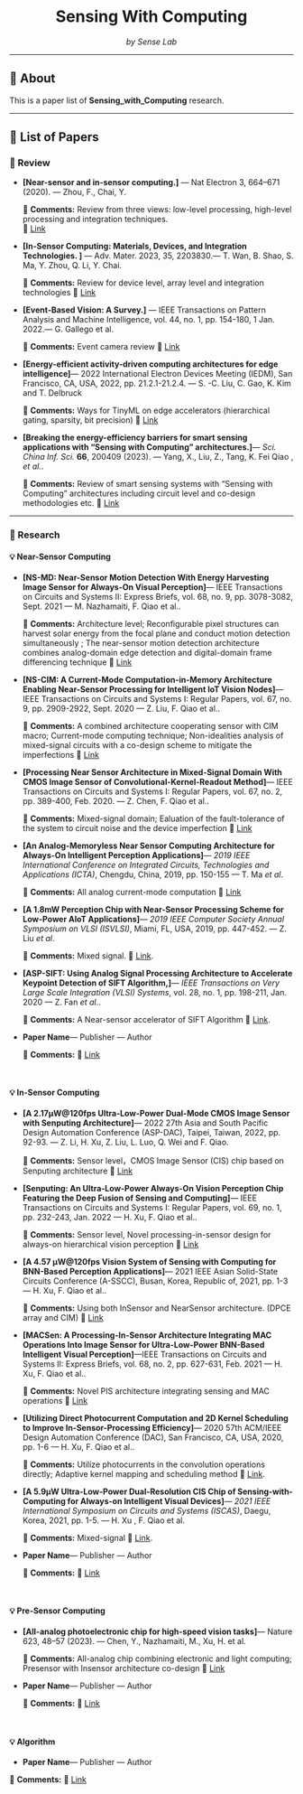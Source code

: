 <div align="center">

<h1>Sensing With Computing</h1>  
<p><em>by Sense Lab</em></p>

</div>

---

## 📘 About

This is a paper list of **Sensing_with_Computing** research.  



---

## 🔖 List of Papers

### 📑 Review

- **[Near-sensor and in-sensor computing.]** — Nat Electron 3, 664–671 (2020).  — Zhou, F., Chai, Y.

  📝 **Comments:** Review from three views: low-level processing, high-level processing and integration techniques.  
  🔗 [Link](https://doi.org/10.1038/s41928-020-00501-9)
  
  
- **[In-Sensor Computing: Materials, Devices, and Integration Technologies. ]** — Adv. Mater. 2023, 35, 2203830.— T. Wan, B. Shao, S. Ma, Y. Zhou, Q. Li, Y. Chai. 

  📝 **Comments:** Review for device level, array level and integration technologies 
  🔗 [Link](https://doi.org/10.1002/adma.202203830)
  
 - **[Event-Based Vision: A Survey.]** —  IEEE Transactions on Pattern Analysis and Machine Intelligence, vol. 44, no. 1, pp. 154-180, 1 Jan. 2022.— G. Gallego et al.  

    📝 **Comments:** Event camera review
  🔗 [Link](https://ieeexplore.ieee.org/document/9138762)

 - **[Energy-efficient activity-driven computing architectures for edge intelligence]**— 2022 International Electron Devices Meeting (IEDM), San Francisco, CA, USA, 2022, pp. 21.2.1-21.2.4. — S. -C. Liu, C. Gao, K. Kim and T. Delbruck

   📝 **Comments:** Ways for TinyML on edge accelerators (hierarchical gating, sparsity, bit precision)
  🔗 [Link](https://ieeexplore.ieee.org/document/10019443) 


 - **[Breaking the energy-efficiency barriers for smart sensing applications with “Sensing with Computing” architectures.]**— _Sci. China Inf. Sci._  **66**, 200409 (2023).  — Yang, X., Liu, Z., Tang, K. Fei Qiao , _et al._.

    📝 **Comments:** Review of smart sensing systems with “Sensing with Computing” architectures including circuit level and co-design methodologies etc. 
  🔗 [Link](https://link.springer.com/article/10.1007/s11432-023-3760-8) 



---

### 🔬 Research

####  💡 Near-Sensor Computing


 - **[NS-MD: Near-Sensor Motion Detection With Energy Harvesting Image Sensor for Always-On Visual Perception]**— IEEE Transactions on Circuits and Systems II: Express Briefs, vol. 68, no. 9, pp. 3078-3082, Sept. 2021 — M. Nazhamaiti, F. Qiao et al..

    📝 **Comments:** Architecture level; Reconfigurable pixel structures can harvest solar energy from the focal plane and conduct motion detection simultaneously ; The near-sensor motion detection architecture combines analog-domain edge detection and digital-domain frame differencing technique
  🔗 [Link](https://ieeexplore.ieee.org/document/9449866) 


 - **[NS-CIM: A Current-Mode Computation-in-Memory Architecture Enabling Near-Sensor Processing for Intelligent IoT Vision Nodes]**— IEEE Transactions on Circuits and Systems I: Regular Papers, vol. 67, no. 9, pp. 2909-2922, Sept. 2020 — Z. Liu, F. Qiao et al.. 
 
   📝 **Comments:** A combined architecture cooperating sensor with CIM macro; Current-mode computing technique;  Non-idealities analysis of mixed-signal circuits with a co-design scheme to mitigate the imperfections
  🔗 [Link](https://ieeexplore.ieee.org/document/9061142) 


 - **[Processing Near Sensor Architecture in Mixed-Signal Domain With CMOS Image Sensor of Convolutional-Kernel-Readout Method]**— IEEE Transactions on Circuits and Systems I: Regular Papers, vol. 67, no. 2, pp. 389-400, Feb. 2020. — Z. Chen, F. Qiao et al.. 

    📝 **Comments:** Mixed-signal domain; Ealuation of the fault-tolerance of the system to circuit noise and the device imperfection
  🔗 [Link](https://ieeexplore.ieee.org/document/8835152)
  

 - **[An Analog-Memoryless Near Sensor Computing Architecture for Always-On Intelligent Perception Applications]**— _2019 IEEE International Conference on Integrated Circuits, Technologies and Applications (ICTA)_, Chengdu, China, 2019, pp. 150-155 — T. Ma _et al_. 

    📝 **Comments:**  All analog current-mode computation
  🔗 [Link](https://ieeexplore.ieee.org/document/9012906)
  
  
 - **[A 1.8mW Perception Chip with Near-Sensor Processing Scheme for Low-Power AIoT Applications]**— _2019 IEEE Computer Society Annual Symposium on VLSI (ISVLSI)_, Miami, FL, USA, 2019, pp. 447-452. — Z. Liu _et al_.

   📝 **Comments:** Mixed signal.
  🔗 [Link](https://ieeexplore.ieee.org/document/8839347).

 - **[ASP-SIFT: Using Analog Signal Processing Architecture to Accelerate Keypoint Detection of SIFT Algorithm,]**— _IEEE Transactions on Very Large Scale Integration (VLSI) Systems_, vol. 28, no. 1, pp. 198-211, Jan. 2020 — Z. Fan _et al_..

   📝 **Comments:** A Near-sensor accelerator of SIFT Algorithm
  🔗 [Link](https://ieeexplore.ieee.org/document/8836114).  

 - **Paper Name**— Publisher — Author 

    📝 **Comments:** 
  🔗 [Link](https://example.com)  



<br>


#### 💡 In-Sensor Computing


 - **[A 2.17μW@120fps Ultra-Low-Power Dual-Mode CMOS Image Sensor with Senputing Architecture]**— 2022 27th Asia and South Pacific Design Automation Conference (ASP-DAC), Taipei, Taiwan, 2022, pp. 92-93. — Z. Li, H. Xu, Z. Liu, L. Luo, Q. Wei and F. Qiao. 

    📝 **Comments:** Sensor level，CMOS Image Sensor (CIS) chip based on Senputing architecture
  🔗 [Link](https://ieeexplore.ieee.org/document/9712591)


 - **[Senputing: An Ultra-Low-Power Always-On Vision Perception Chip Featuring the Deep Fusion of Sensing and Computing]**— IEEE Transactions on Circuits and Systems I: Regular Papers, vol. 69, no. 1, pp. 232-243, Jan. 2022 — H. Xu, F. Qiao et al..

    📝 **Comments:** Sensor level, Novel processing-in-sensor design for always-on hierarchical vision perception
  🔗 [Link](https://ieeexplore.ieee.org/document/9464962)



 - **[A 4.57 μW@120fps Vision System of Sensing with Computing for BNN-Based Perception Applications]**— 2021 IEEE Asian Solid-State Circuits Conference (A-SSCC), Busan, Korea, Republic of, 2021, pp. 1-3 — H. Xu, F. Qiao et al..
 
     📝 **Comments:** Using both InSensor and NearSensor architecture. (DPCE array and CIM)
  🔗 [Link](https://ieeexplore.ieee.org/document/9634759) 


 - **[MACSen: A Processing-In-Sensor Architecture Integrating MAC Operations Into Image Sensor for Ultra-Low-Power BNN-Based Intelligent Visual Perception]**—IEEE Transactions on Circuits and Systems II: Express Briefs, vol. 68, no. 2, pp. 627-631, Feb. 2021 — H. Xu, F. Qiao et al..

    📝 **Comments:** Novel PIS architecture integrating sensing and MAC operations
  🔗 [Link](https://ieeexplore.ieee.org/document/9164893) 


 - **[Utilizing Direct Photocurrent Computation and 2D Kernel Scheduling to Improve In-Sensor-Processing Efficiency]**— 2020 57th ACM/IEEE Design Automation Conference (DAC), San Francisco, CA, USA, 2020, pp. 1-6 — H. Xu, F. Qiao et al..
 
   📝 **Comments:**  Utilize photocurrents in the convolution operations directly; Adaptive kernel mapping and scheduling method
  🔗 [Link](https://ieeexplore.ieee.org/document/9218622). 


- **[A 5.9μW Ultra-Low-Power Dual-Resolution CIS Chip of Sensing-with-Computing for Always-on Intelligent Visual Devices]**— _2021 IEEE International Symposium on Circuits and Systems (ISCAS)_, Daegu, Korea, 2021, pp. 1-5. — H. Xu , F. Qiao et al. 

   📝 **Comments:**  Mixed-signal
  🔗 [Link](https://ieeexplore.ieee.org/document/9401338).


- **Paper Name**— Publisher — Author 

  📝 **Comments:** 
  🔗 [Link](https://example.com)  


<br>


#### 💡  Pre-Sensor Computing


 - **[All-analog photoelectronic chip for high-speed vision tasks]**— Nature 623, 48–57 (2023). — Chen, Y., Nazhamaiti, M., Xu, H. et al. 
 
   📝 **Comments:** All-analog chip combining electronic and light computing;   Presensor with Insensor architecture co-design
  🔗 [Link](https://www.nature.com/articles/s41586-023-06558-8)  


 - **Paper Name**— Publisher — Author 
 
   📝 **Comments:** 
  🔗 [Link](https://example.com)  



<br>

#### 💡  Algorithm


 - **Paper Name**— Publisher — Author  
 
 📝 **Comments:** 
  🔗 [Link](https://example.com)  





